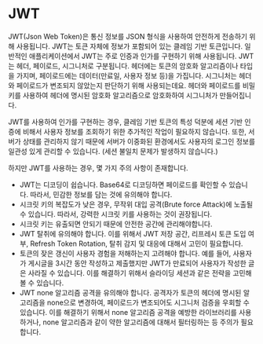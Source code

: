 # JWT

JWT(Json Web Token)은 통신 정보를 JSON 형식을 사용하여 안전하게 전송하기 위해 사용됩니다. JWT는 토큰 자체에 정보가 포함되어 있는 클레임 기반 토큰입니다. 일반적인 애플리케이션에서 JWT는 주로 인증과 인가를 구현하기 위해 사용됩니다. JWT는 헤더, 페이로드, 시그니처로 구분됩니다. 헤더에는 토큰의 암호화 알고리즘이나 타입을 가지며, 페이로드에는 데이터(만료일, 사용자 정보 등)을 가집니다. 시그니처는 헤더와 페이로드가 변조되지 않았는지 판단하기 위해 사용되는데요. 헤더와 페이로드를 비밀 키를 사용하여 헤더에 명시된 암호화 알고리즘으로 암호화하여 시그니처가 만들어집니다.

JWT를 사용하여 인가를 구현하는 경우, 클레임 기반 토큰의 특성 덕분에 세션 기반 인증에 비해서 사용자 정보를 조회하기 위한 추가적인 작업이 필요하지 않습니다. 또한, 서버가 상태를 관리하지 않기 때문에 서버가 이중화된 환경에서도 사용자의 로그인 정보를 일관성 있게 관리할 수 있습니다. (세션 불일치 문제가 발생하지 않습니다.)

하지만 JWT를 사용하는 경우, 몇 가지 주의 사항이 존재합니다.

- JWT는 디코딩이 쉽습니다. Base64로 디코딩하면 페이로드를 확인할 수 있습니다. 따라서, 민감한 정보를 담는 것에 유의해야 합니다.
- 시크릿 키의 복잡도가 낮은 경우, 무작위 대입 공격(Brute force Attack)에 노출될 수 있습니다. 따라서, 강력한 시크릿 키를 사용하는 것이 권장됩니다.
- 시크릿 키는 유출되면 안되기 때문에 안전한 공간에 관리해야합니다.
- JWT 탈취에 유의해야 합니다. 이를 위해서 JWT 저장 공간, 리프레시 토큰 도입 여부, Refresh Token Rotation, 탈취 감지 및 대응에 대해서 고민이 필요합니다.
- 토큰의 잦은 갱신이 사용자 경험을 저해하는지 고려해야 합니다. 예를 들어, 사용자가 게시글을 3시간 동안 작성하고 제출했지만 JWT가 만료되어 사용자가 작성한 글은 사라질 수 있습니다. 이를 해결하기 위해서 슬라이딩 세션과 같은 전략을 고민해 볼 수 있습니다.
- JWT none 알고리즘 공격을 유의해야 합니다. 공격자가 토큰의 헤더에 명시된 알고리즘을 none으로 변경하여, 페이로드가 변조되어도 시그니처 검증을 우회할 수 있습니다. 이를 해결하기 위해서 none 알고리즘 공격을 예방한 라이브러리를 사용하거나, none 알고리즘과 같이 약한 알고리즘에 대해서 필터링하는 등 주의가 필요합니다.
